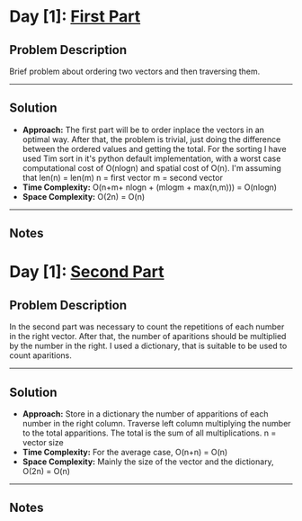 # Day [1]: [First Part](https://adventofcode.com/2024/day/1)

## Problem Description
Brief problem about ordering two vectors and then traversing them. 

---

## Solution

- **Approach:** The first part will be to order inplace the vectors in an optimal way. After that, the problem is trivial, just doing the difference between the ordered values and getting the total. For the sorting I have used Tim sort in it's python default implementation, with a worst case computational cost of O(nlogn) and spatial cost of O(n). I'm assuming that len(n) = len(m)
n = first vector
m = second vector
- **Time Complexity:** O(n+m+ nlogn + (mlogm + max(n,m)))  = O(nlogn)
- **Space Complexity:** O(2n) = O(n)

---

## Notes

# Day [1]: [Second Part](https://adventofcode.com/2024/day/1)

## Problem Description
In the second part was necessary to count the repetitions of each number in the right vector. After that, the number of aparitions should be multiplied by the number in the right. I used a dictionary, that is suitable to be used to count aparitions. 

---

## Solution

- **Approach:** Store in a dictionary the number of apparitions of each number in the right column. Traverse left column multiplying the number to the total apparitions. The total is the sum of all multiplications. 
n = vector size
- **Time Complexity:** For the average case,  O(n+n) = O(n)  
- **Space Complexity:** Mainly the size of the vector and the dictionary, O(2n) = O(n) 
---

## Notes
